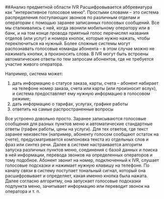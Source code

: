 ##Анализ предметной области
IVR
Расшифровывается аббревиатура как "интерактивное
голосовое меню". Простыми словами – это система распределения поступающих
звонков по различным отделам и операторам с помощью заранее записанных
голосовых сообщений. Все мы сталкивались с ней, когда звонили мобильному
оператору или в банк, и на том конце провода приятный голос перечислял названия
отделов (или услуг) и номера кнопок, которые нужно нажать, чтобы переключиться
на нужный. Более сложные системы могут распознавать голосовые команды
абонента – в этом случае можно не нажимать кнопки, а произносить слова. В IVR
могут быть встроены автоматические ответы по тем запросам абонентов, где не
требуется участие живого оператора.

Например, система может:
1) дать информацию о статусе заказа, карты, счета – абонент набирает на телефоне
номер заказа, счета или карты (или произносит вслух), и система предоставляет ему нужную информацию в голосовом режиме;
2) дать информацию о тарифах, услугах, графике работы
3) ответить на самые распространенные вопросы

Все устроено довольно просто. Заранее записываются голосовые сообщения для
разных пунктов меню и автоматические стандартные ответы (график работы, цены
на услуги). Для тех ответов, где текст заранее неизвестен (например, абоненту
голосом сообщают остаток на счете), предусматривается компоновка текста из
отдельных слов и фраз или синтез речи.
Далее в системе настраивается алгоритм
запуска различных пунктов меню, соединения с базой данных и поиска в ней
информации, перевода звонков на определенных операторов и тому подобное.
Абонент звонит на номер, подключенный к IVR, слушает голосовые подсказки и
нажимает нужную клавишу на телефоне. По каналу связи в систему поступает
тональный сигнал, который она расшифровывает и определяет, какая именно
кнопка была нажата. Далее согласно алгоритму, она запускает голосовые подсказки
подпункта меню, зачитывает информацию или переводит звонок на оператора и т.
п.
